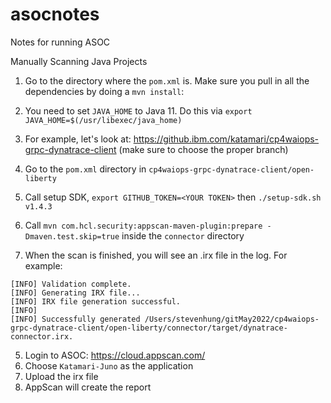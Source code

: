 # asocnotes
Notes for running ASOC

Manually Scanning Java Projects
1. Go to the directory where the `pom.xml` is. Make sure you pull in all the dependencies by doing a `mvn install`:
1. You need to set `JAVA_HOME` to Java 11. Do this via `export JAVA_HOME=$(/usr/libexec/java_home)`




1. For example, let's look at: https://github.ibm.com/katamari/cp4waiops-grpc-dynatrace-client (make sure to choose the proper branch)
1. Go to the `pom.xml` directory in `cp4waiops-grpc-dynatrace-client/open-liberty`
1. Call setup SDK, `export GITHUB_TOKEN=<YOUR TOKEN>` then `./setup-sdk.sh v1.4.3`
3. Call `mvn com.hcl.security:appscan-maven-plugin:prepare -Dmaven.test.skip=true` inside the `connector` directory
4. When the scan is finished, you will see an .irx file in the log. For example:
```
[INFO] Validation complete.
[INFO] Generating IRX file...
[INFO] IRX file generation successful.
[INFO] 
[INFO] Successfully generated /Users/stevenhung/gitMay2022/cp4waiops-grpc-dynatrace-client/open-liberty/connector/target/dynatrace-connector.irx.

```

5. Login to ASOC: https://cloud.appscan.com/
6. Choose `Katamari-Juno` as the application
7. Upload the irx file
8. AppScan will create the report
